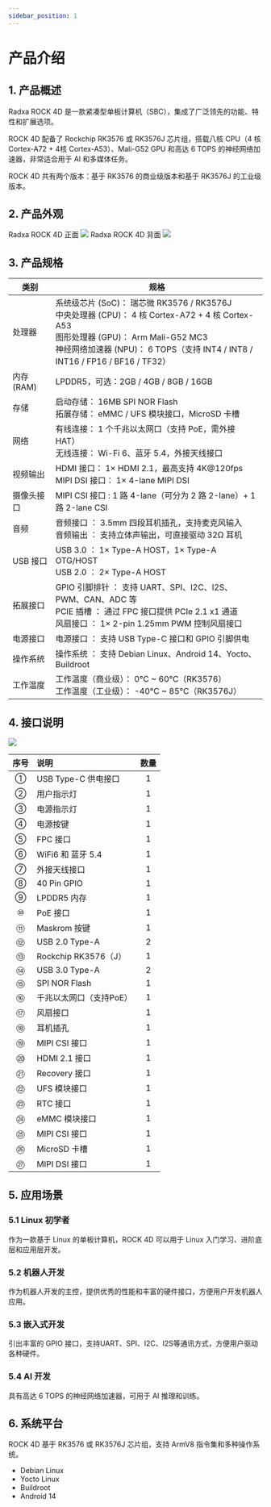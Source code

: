 ```yaml
---
sidebar_position: 1
---
```


# 产品介绍

## 1. 产品概述

Radxa ROCK 4D 是一款紧凑型单板计算机（SBC），集成了广泛领先的功能、特性和扩展选项。

ROCK 4D 配备了 Rockchip RK3576 或 RK3576J 芯片组，搭载八核 CPU（4 核 Cortex-A72 + 4核 Cortex-A53）、Mali-G52 GPU 和高达 6 TOPS 的神经网络加速器，非常适合用于 AI 和多媒体任务。

ROCK 4D 共有两个版本：基于 RK3576 的商业级版本和基于 RK3576J 的工业级版本。

## 2. 产品外观

<div style={{textAlign: 'center'}}>
   Radxa ROCK 4D 正面
   <img src="/img/rock4/4d/rock4d-top.webp" style={{width: '100%', maxWidth: '800px'}} />
   Radxa ROCK 4D 背面
    <img src="/img/rock4/4d/rock4d-bottom.webp" style={{width: '100%', maxWidth: '800px'}} />
</div>

## 3. 产品规格

| 类别       | 规格                                                                                                                                                                                                                                 |
| ---------- | ------------------------------------------------------------------------------------------------------------------------------------------------------------------------------------------------------------------------------------ |
| 处理器     | 系统级芯片 (SoC)： 瑞芯微 RK3576 / RK3576J <br/> 中央处理器 (CPU)： 4 核 Cortex-A72 + 4 核 Cortex-A53 <br/> 图形处理器 (GPU)： Arm Mali-G52 MC3 <br/> 神经网络加速器 (NPU)： 6 TOPS（支持 INT4 / INT8 / INT16 / FP16 / BF16 / TF32） |
| 内存 (RAM) | LPDDR5，可选：2GB / 4GB / 8GB / 16GB                                                                                                                                                                                                 |
| 存储       | 启动存储： 16MB SPI NOR Flash <br/> 拓展存储： eMMC / UFS 模块接口，MicroSD 卡槽                                                                                                                                                     |
| 网络       | 有线连接： 1 个千兆以太网口（支持 PoE，需外接 HAT） <br/> 无线连接： Wi-Fi 6、蓝牙 5.4，外接天线接口                                                                                                                                 |
| 视频输出   | HDMI 接口： 1× HDMI 2.1，最高支持 4K@120fps <br/> MIPI DSI 接口： 1× 4-lane MIPI DSI                                                                                                                                                 |
| 摄像头接口 | MIPI CSI 接口 : 1 路 4-lane（可分为 2 路 2-lane）+ 1 路 2-lane CSI                                                                                                                                                                   |
| 音频       | 音频接口 ： 3.5mm 四段耳机插孔，支持麦克风输入 <br/> 音频输出 ： 支持立体声输出，可直接驱动 32Ω 耳机                                                                                                                                 |
| USB 接口   | USB 3.0 ： 1× Type-A HOST，1× Type-A OTG/HOST <br/> USB 2.0 ： 2× Type-A HOST                                                                                                                                                        |
| 拓展接口   | GPIO 引脚排针 ： 支持 UART、SPI、I2C、I2S、PWM、CAN、ADC 等 <br/> PCIE 插槽 ： 通过 FPC 接口提供 PCIe 2.1 x1 通道 <br/> 风扇接口 ： 1× 2-pin 1.25mm PWM 控制风扇接口                                                                 |
| 电源接口   | 电源接口 ： 支持 USB Type-C 接口和 GPIO 引脚供电                                                                                                                                                                                     |
| 操作系统   | 操作系统 ： 支持 Debian Linux、Android 14、Yocto、Buildroot                                                                                                                                                                          |
| 工作温度   | 工作温度（商业级）： 0°C ~ 60°C（RK3576） <br/> 工作温度（工业级）： -40°C ~ 85°C（RK3576J）                                                                                                                                         |

## 4. 接口说明

<div style={{textAlign: 'center'}}>
    <img src="/img/rock4/4d/rock4d-interface.webp" style={{width: '100%', maxWidth: '800px'}} />
</div>

| 序号 | 说明                    | 数量 |
| :--: | :---------------------- | :--: |
|  ①   | USB Type-C 供电接口     |  1   |
|  ②   | 用户指示灯              |  1   |
|  ③   | 电源指示灯              |  1   |
|  ④   | 电源按键                |  1   |
|  ⑤   | FPC 接口                |  1   |
|  ⑥   | WiFi6 和 蓝牙 5.4       |  1   |
|  ⑦   | 外接天线接口            |  1   |
|  ⑧   | 40 Pin GPIO             |  1   |
|  ⑨   | LPDDR5 内存             |  1   |
|  ⑩   | PoE 接口                |  1   |
|  ⑪   | Maskrom 按键            |  1   |
|  ⑫   | USB 2.0 Type-A          |  2   |
|  ⑬   | Rockchip RK3576（J）    |  1   |
|  ⑭   | USB 3.0 Type-A          |  2   |
|  ⑮   | SPI NOR Flash           |  1   |
|  ⑯   | 千兆以太网口（支持PoE） |  1   |
|  ⑰   | 风扇接口                |  1   |
|  ⑱   | 耳机插孔                |  1   |
|  ⑲   | MIPI CSI 接口           |  1   |
|  ⑳   | HDMI 2.1 接口           |  1   |
|  ㉑  | Recovery 接口           |  1   |
|  ㉒  | UFS 模块接口            |  1   |
|  ㉓  | RTC 接口                |  1   |
|  ㉔  | eMMC 模块接口           |  1   |
|  ㉕  | MIPI CSI 接口           |  1   |
|  ㉖  | MicroSD 卡槽            |  1   |
|  ㉗  | MIPI DSI 接口           |  1   |

## 5. 应用场景

### 5.1 Linux 初学者

作为一款基于 Linux 的单板计算机，ROCK 4D 可以用于 Linux 入门学习、进阶底层和应用层开发。

### 5.2 机器人开发

作为机器人开发的主控，提供优秀的性能和丰富的硬件接口，方便用户开发机器人应用。

### 5.3 嵌入式开发

引出丰富的 GPIO 接口，支持UART、SPI、I2C、I2S等通讯方式，方便用户驱动各种硬件。

### 5.4 AI 开发

具有高达 6 TOPS 的神经网络加速器，可用于 AI 推理和训练。

## 6. 系统平台

ROCK 4D 基于 RK3576 或 RK3576J 芯片组，支持 ArmV8 指令集和多种操作系统。

- Debian Linux
- Yocto Linux
- Buildroot
- Android 14
